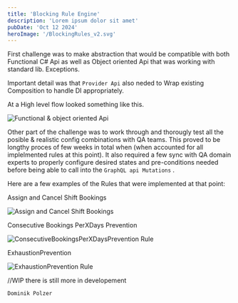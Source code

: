 ```yaml
---
title: 'Blocking Rule Engine'
description: 'Lorem ipsum dolor sit amet'
pubDate: 'Oct 12 2024'
heroImage: '/BlockingRules_v2.svg'
---
```


First challenge was to make abstraction that would be compatible with both Functional C# Api as well as Object oriented Api that was working with standard lib. Exceptions. 

Important detail was  that `Provider Api` also neded to Wrap existing Composition to handle DI appropriately.

At a High level flow looked something like this.

![Functional & object oriented Api](/BlockingRules_obj_vs_Func.svg)


Other part of the challenge was to work through and thorougly test all the posible & realistic config combinations with QA teams.
This proved to be longthy proces of few weeks in total when (when accounted for all implelmented rules at this point).
It also required a few sync with QA domain experts to properly configure desired states and pre-conditions needed before being able to call into the `GraphQL api Mutations` . 

Here are a few examples of the Rules that were implemented at that point:

Assign and Cancel Shift Bookings

![Assign and Cancel Shift Bookings](/Assign_cancel_shifts_br.svg)

Consecutive Bookings PerXDays Prevention

![ConsecutiveBookingsPerXDaysPrevention Rule](/ConsecutiveBookingsPerXDaysPrevention.svg)

ExhaustionPrevention

![ExhaustionPrevention Rule](/ExhaustionPrevention.svg)


//WIP there is still more in developement


`Dominik Polzer`